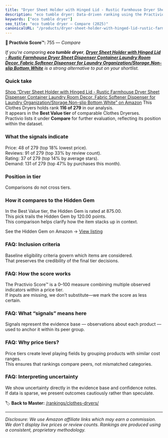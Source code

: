 ```yaml
---
title: "Dryer Sheet Holder with Hinged Lid - Rustic Farmhouse Dryer Sheet Dispenser Container Laundry Room Decor, Fabric Softener Dispenser for Laundry Organization/Storage,Non-slip Bottom,White"
description: "eco tumble dryer: Data-driven ranking using the Practivio Score™. Positioned by quality, value, demand, findability, momentum."
keywords: ["eco tumble dryer"]
seo_title: "eco tumble dryer — Compare (2025)"
canonicalURL: "/products/dryer-sheet-holder-with-hinged-lid-rustic-farmhouse-dryer-sheet-dispenser-container-laundry-room-decor-fabric-softener-dispenser-for-laundry-organizationstoragenon-slip-bottomwhite-B09VFKPNFH/"
---
```


**🛒 Practivio Score™:** 755 — _Compare_


*If you're comparing **eco tumble dryer**, **[Dryer Sheet Holder with Hinged Lid - Rustic Farmhouse Dryer Sheet Dispenser Container Laundry Room Decor, Fabric Softener Dispenser for Laundry Organization/Storage,Non-slip Bottom,White](https://www.amazon.com/dp/B09VFKPNFH?tag=practivio-20)** is a strong alternative to put on your shortlist.*
### Quick take
[Shop “Dryer Sheet Holder with Hinged Lid - Rustic Farmhouse Dryer Sheet Dispenser Container Laundry Room Decor, Fabric Softener Dispenser for Laundry Organization/Storage,Non-slip Bottom,White” on Amazon](https://www.amazon.com/dp/B09VFKPNFH?tag=practivio-20)
This Clothes Dryers holds rank **116 of 279** in our analysis.  
It appears in the **Best Value tier** of comparable Clothes Dryerses.  
Practivio lists it under **Compare** for further evaluation, reflecting its position within the dataset.

### What the signals indicate
Price: 48 of 279 (top 18% lowest price).  
Reviews: 91 of 279 (top 33% by review count).  
Rating: 37 of 279 (top 14% by average stars).  
Demand: 131 of 279 (top 47% by purchases this month).

### Position in tier
Comparisons do not cross tiers.

### How it compares to the Hidden Gem
In the Best Value tier, the Hidden Gem is rated at 875.00.  
This pick trails the Hidden Gem by 120.00 points.  
This comparison helps clarify how the item stacks up in context.  

See the Hidden Gem on Amazon → [View listing](https://www.amazon.com/dp/B00H7P1GPO?tag=practivio-20)

### FAQ: Inclusion criteria
Baseline eligibility criteria govern which items are considered.  
That preserves the credibility of the final tier decisions.

### FAQ: How the score works
The Practivio Score™ is a 0–100 measure combining multiple observed indicators within a price tier.  
If inputs are missing, we don’t substitute—we mark the score as less certain.

### FAQ: What “signals” means here
Signals represent the evidence base — observations about each product — used to anchor it within its peer group.

### FAQ: Why price tiers?
Price tiers create level playing fields by grouping products with similar cost ranges.  
This ensures that rankings compare peers, not mismatched categories.

### FAQ: Interpreting uncertainty
We show uncertainty directly in the evidence base and confidence notes.  
If data is sparse, we present outcomes cautiously rather than speculate.

<!-- Missing template for Compare/CompareWithinPriceClass -->


🏷️ **Back to Master:** [/rankings/clothes-dryers/](/rankings/clothes-dryers/)

---
_Disclosure: We use Amazon affiliate links which may earn a commission. We don’t display live prices or review counts. Rankings are produced using a consistent, proprietary methodology._
